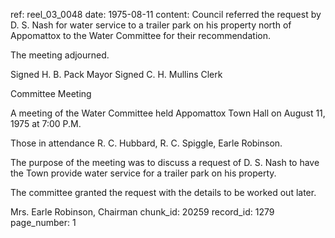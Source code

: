 ref: reel_03_0048
date: 1975-08-11
content: Council referred the request by D. S. Nash for water service to a trailer park on his property north of Appomattox to the Water Committee for their recommendation.

The meeting adjourned.

Signed H. B. Pack Mayor
Signed C. H. Mullins Clerk

Committee Meeting

A meeting of the Water Committee held Appomattox Town Hall on August 11, 1975 at 7:00 P.M.

Those in attendance R. C. Hubbard, R. C. Spiggle, Earle Robinson.

The purpose of the meeting was to discuss a request of D. S. Nash to have the Town provide water service for a trailer park on his property.

The committee granted the request with the details to be worked out later.

Mrs. Earle Robinson, Chairman
chunk_id: 20259
record_id: 1279
page_number: 1

